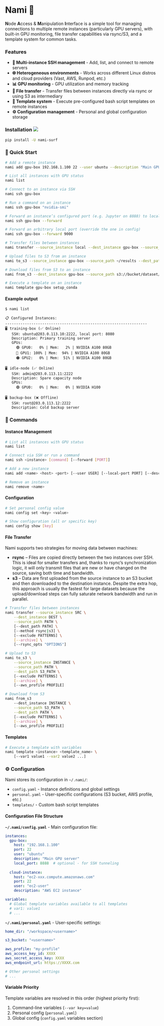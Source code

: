 # Nami 🌊

**N**ode **A**ccess & **M**anipulation **I**nterface is a simple tool for managing connections to multiple remote instances (particularly GPU servers), with built-in GPU monitoring, file transfer capabilities via rsync/S3, and a template system for common tasks.

### Features

- **🔗 Multi-instance SSH management** - Add, list, and connect to remote servers
- **🌐 Heterogeneous environments** - Works across different Linux distros and cloud providers (Vast, AWS, Runpod, etc.)
- **📊 GPU monitoring** - GPU utilization and memory tracking
- **📁 File transfer** - Transfer files between instances directly via rsync or using S3 as intermediary
- **📜 Template system** - Execute pre-configured bash script templates on remote instances  
- **⚙️ Configuration management** - Personal and global configuration storage

### Installation <img src="https://img.shields.io/pypi/v/nami-surf?color=blue&style=flat-square">

```bash
pip install -U nami-surf
```

### 🚀 Quick Start

```bash
# Add a remote instance
nami add gpu-box 192.168.1.100 22 --user ubuntu --description "Main GPU server"

# List all instances with GPU status
nami list

# Connect to an instance via SSH  
nami ssh gpu-box

# Run a command on an instance
nami ssh gpu-box "nvidia-smi"

# Forward an instance’s configured port (e.g. Jupyter on 8888) to localhost
nami ssh gpu-box --forward

# Forward an arbitrary local port (override the one in config)
nami ssh gpu-box --forward 9000

# Transfer files between instances
nami transfer --source_instance local --dest_instance gpu-box --source_path ./data --dest_path ~/data

# Upload files to S3 from an instance
nami to_s3 --source_instance gpu-box --source_path ~/results --dest_path s3://bucket/experiment1/

# Download files from S3 to an instance  
nami from_s3 --dest_instance gpu-box --source_path s3://bucket/dataset/ --dest_path ~/data/

# Execute a template on an instance
nami template gpu-box setup_conda
```

#### Example output
```text
$ nami list

📋 Configured Instances:
-----------------------------------------------------------------
🖥️ training-box (✅ Online)
   SSH: ubuntu@203.0.113.10:2222, local port: 8080
   Description: Primary training server
   GPUs:
     🟢 GPU0:   0% | Mem:   2% | NVIDIA A100 80GB
     🔴 GPU1: 100% | Mem:  94% | NVIDIA A100 80GB
     🟠 GPU2:   0% | Mem:  51% | NVIDIA A100 80GB

🖥️ idle-node (✅ Online)
   SSH: admin@203.0.113.11:2222
   Description: Spare capacity node
   GPUs:
     🟢 GPU0:   0% | Mem:   0% | NVIDIA H100

🖥️ backup-box (❌ Offline)
   SSH: root@203.0.113.12:2222
   Description: Cold backup server
```

### 🔧 Commands

#### Instance Management
```bash
# List all instances with GPU status
nami list

# Connect via SSH or run a command
nami ssh <instance> [command] [--forward [PORT]]

# Add a new instance
nami add <name> <host> <port> [--user USER] [--local-port PORT] [--description DESC]

# Remove an instance
nami remove <name>

```

#### Configuration
```bash
# Set personal config value
nami config set <key> <value>

# Show configuration (all or specific key)
nami config show [key]
```

#### File Transfer

Nami supports two strategies for moving data between machines:

- **rsync** – Files are copied directly between the two instances over SSH. This is ideal for smaller transfers and, thanks to rsync’s synchronization logic, it will only transmit files that are new or have changed on the source, saving both time and bandwidth.
- **s3** – Data are first uploaded from the source instance to an S3 bucket and then downloaded to the destination instance. Despite the extra hop, this approach is usually the fastest for large datasets because the upload/download steps can fully saturate network bandwidth and run in parallel.

```bash
# Transfer files between instances
nami transfer --source_instance SRC \
    --dest_instance DEST \
    --source_path PATH \
    [--dest_path PATH] \
    [--method rsync|s3] \
    [--exclude PATTERNS] \
    [--archive] \
    [--rsync_opts "OPTIONS"]

# Upload to S3
nami to_s3 \
    --source_instance INSTANCE \
    --source_path PATH \
    --dest_path S3_PATH \
    [--exclude PATTERNS] \
    [--archive] \
    [--aws_profile PROFILE]

# Download from S3  
nami from_s3 
    --dest_instance INSTANCE \
    --source_path S3_PATH \
    --dest_path PATH \
    [--exclude PATTERNS] \
    [--archive] \
    [--aws_profile PROFILE]
```

#### Templates
```bash
# Execute a template with variables
nami template <instance> <template_name> \
    [--var1 value1 --var2 value2 ...]
```

### ⚙️ Configuration

Nami stores its configuration in `~/.nami/`:

- `config.yaml` - Instance definitions and global settings
- `personal.yaml` - User-specific configurations (S3 bucket, AWS profile, etc.)
- `templates/` - Custom bash script templates

#### Configuration File Structure

**`~/.nami/config.yaml`** - Main configuration file:
```yaml
instances:
  gpu-box:
    host: "192.168.1.100"
    port: 22
    user: "ubuntu"
    description: "Main GPU server"
    local_port: 8888  # optional - for SSH tunneling
  
  cloud-instance:
    host: "ec2-xxx.compute.amazonaws.com"
    port: 22
    user: "ec2-user"
    description: "AWS EC2 instance"

variables:
  # Global template variables available to all templates
  # var1: value1
  # ...
```

**`~/.nami/personal.yaml`** - User-specific settings:
```yaml
home_dir: "/workspace/<username>"

s3_bucket: "<username>"

aws_profile: "my-profile"
aws_access_key_id: XXXX
aws_secret_access_key: XXXX
aws_endpoint_url: https://XXXX.com

# Other personal settings
# ...
```

#### Variable Priority
Template variables are resolved in this order (highest priority first):
1. Command-line variables (`--var key=value`)
2. Personal config (`personal.yaml`)
3. Global config (`config.yaml` variables section)
